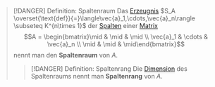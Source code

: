 > [!DANGER] Definition: Spaltenraum
> Das [Erzeugnis](../../Abstrakte%20lineare%20Algebra/Erzeugnis.md) $S_A \overset{\text{def}}{=}\langle\vec{a}_1,\cdots,\vec{a}_n\rangle \subseteq K^{n\times 1}$ der [Spalten](../../Vektoren%20als%20Matrizen/Spaltenvektor.md) einer [Matrix](Matrix.md)
> $$A = \begin{bmatrix}\mid & \mid & \mid \\ \vec{a}_1 & \cdots & \vec{a}_n \\ \mid & \mid & \mid\end{bmatrix}$$
> nennt man den **Spaltenraum** von $A$.
> > [!DANGER] Definition: Spaltenrang
> > Die [Dimension](../../Abstrakte%20lineare%20Algebra/Basis/Dimension.md) des Spaltenraums nennt man **Spaltenrang** von $A$.